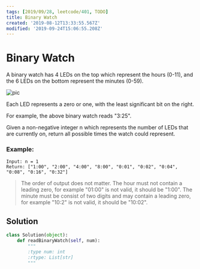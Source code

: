 ```yaml
---
tags: [2019/09/28, leetcode/401, TODO]
title: Binary Watch
created: '2019-08-12T13:33:55.567Z'
modified: '2019-09-24T15:06:55.208Z'
---
```


# Binary Watch

A binary watch has 4 LEDs on the top which represent the hours (0-11), and the 6 LEDs on the bottom represent the minutes (0-59).

![pic](https://upload.wikimedia.org/wikipedia/commons/8/8b/Binary_clock_samui_moon.jpg)

Each LED represents a zero or one, with the least significant bit on the right.


For example, the above binary watch reads "3:25".

Given a non-negative integer n which represents the number of LEDs that are currently on, return all possible times the watch could represent.

### Example:

```
Input: n = 1
Return: ["1:00", "2:00", "4:00", "8:00", "0:01", "0:02", "0:04", "0:08", "0:16", "0:32"]
```

> The order of output does not matter.
> The hour must not contain a leading zero, for example "01:00" is not valid, it should be "1:00".
> The minute must be consist of two digits and may contain a leading zero, for example "10:2" is not valid, it should be "10:02".

## Solution

```python
class Solution(object):
    def readBinaryWatch(self, num):
        """
        :type num: int
        :rtype: List[str]
        """
```
